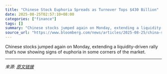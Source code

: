 ```yaml
---
title: "Chinese Stock Euphoria Spreads as Turnover Tops $430 Billion"
date: 2025-08-25T02:57:10+08:00
categories: ["finance"]
tags: []
summary: "Chinese stocks jumped again on Monday, extending a liquidity-driven rally that’s now showing signs of euphoria in some corners of the market."
source_url: "https://www.bloomberg.com/news/articles/2025-08-25/china-s-chip-etfs-see-premiums-spike-in-sign-of-market-euphoria"
---
```


Chinese stocks jumped again on Monday, extending a liquidity-driven rally that’s now showing signs of euphoria in some corners of the market.

---

*来源: [原文链接](https://www.bloomberg.com/news/articles/2025-08-25/china-s-chip-etfs-see-premiums-spike-in-sign-of-market-euphoria)*

